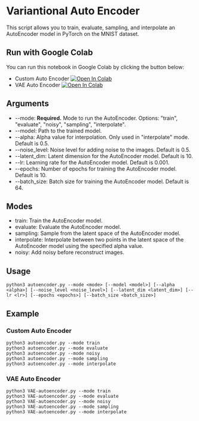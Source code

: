 # Variantional Auto Encoder

This script allows you to train, evaluate, sampling, and interpolate an AutoEncoder model in PyTorch on the MNIST dataset.

## Run with Google Colab
You can run this notebook in Google Colab by clicking the button below:
- Custom Auto Encoder
[![Open In Colab](https://colab.research.google.com/assets/colab-badge.svg)](https://colab.research.google.com/drive/14psva_4VoKTRoI5dSur4BYwlbiToNfOx?usp=sharing)
- VAE Auto Encoder
[![Open In Colab](https://colab.research.google.com/assets/colab-badge.svg)](https://colab.research.google.com/drive/1gk8I2tQAfqcQIANeweGyOHUPtL8tGSjH?usp=sharing)

## Arguments
- --mode: **Required.** Mode to run the AutoEncoder. Options: "train", "evaluate", "noisy", "sampling", "interpolate".
- --model: Path to the trained model.
- --alpha: Alpha value for interpolation. Only used in "interpolate" mode. Default is 0.5.
- --noise_level: Noise level for adding noise to the images. Default is 0.5.
- --latent_dim: Latent dimension for the AutoEncoder model. Default is 10.
- --lr: Learning rate for the AutoEncoder model. Default is 0.001.
- --epochs: Number of epochs for training the AutoEncoder model. Default is 10.
- --batch_size: Batch size for training the AutoEncoder model. Default is 64.

## Modes
- train: Train the AutoEncoder model.
- evaluate: Evaluate the AutoEncoder model.
- sampling: Sample from the latent space of the AutoEncoder model.
- interpolate: Interpolate between two points in the latent space of the AutoEncoder model using the specified alpha value.
- noisy: Add noisy before reconstruct images.

## Usage
``` $bash
python3 autoencoder.py --mode <mode> [--model <model>] [--alpha <alpha>] [--noise_level <noise_level>] [--latent_dim <latent_dim>] [--lr <lr>] [--epochs <epochs>] [--batch_size <batch_size>]
```

## Example

### Custom Auto Encoder

``` $bash
python3 autoencoder.py --mode train
python3 autoencoder.py --mode evaluate
python3 autoencoder.py --mode noisy
python3 autoencoder.py --mode sampling
python3 autoencoder.py --mode interpolate
```

### VAE Auto Encoder
``` $bash
python3 VAE-autoencoder.py --mode train
python3 VAE-autoencoder.py --mode evaluate
python3 VAE-autoencoder.py --mode noisy
python3 VAE-autoencoder.py --mode sampling
python3 VAE-autoencoder.py --mode interpolate
```
